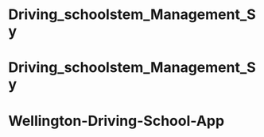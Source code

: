 # Driving_schoolstem_Management_Sy
# Driving_schoolstem_Management_Sy
# Wellington-Driving-School-App

